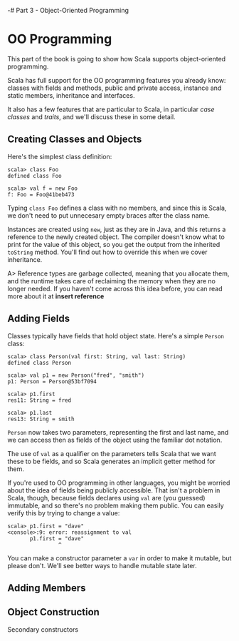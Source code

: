 -# Part 3 - Object-Oriented Programming

# OO Programming
This part of the book is going to show how Scala supports object-oriented programming.

Scala has full support for the OO programming features you already know: classes with fields and methods, public and private access, instance and static members, inheritance and interfaces.

It also has a few features that are particular to Scala, in particular *case classes* and *traits*, and we'll discuss these in some detail.

## Creating Classes and Objects

Here's the simplest class definition:

~~~~~~~~
scala> class Foo
defined class Foo

scala> val f = new Foo
f: Foo = Foo@41beb473
~~~~~~~~

Typing `class Foo` defines a class with no members, and since this is Scala, we don't need to put unnecesary empty braces after the class name.

Instances are created using `new`, just as they are in Java, and this returns a reference to the newly created object. The compiler doesn't know what to print for the value of this object, so you get the output from the inherited `toString` method. You'll find out how to override this when we cover inheritance.

A> Reference types are garbage collected, meaning that you allocate them, and the runtime takes care of reclaiming the memory when they are no longer needed. If you haven't come across this idea before, you can read more about it at **insert reference**

## Adding Fields

Classes typically have fields that hold object state. Here's a simple `Person` class:

~~~~~~~~
scala> class Person(val first: String, val last: String)
defined class Person

scala> val p1 = new Person("fred", "smith")
p1: Person = Person@53bf7094

scala> p1.first
res11: String = fred

scala> p1.last
res13: String = smith
~~~~~~~~

`Person` now takes two parameters, representing the first and last name, and we can access then as fields of the object using the familiar dot notation.

The use of `val` as a qualifier on the parameters tells Scala that we want these to be fields, and so Scala generates an implicit getter method for them.

If you're used to OO programming in other languages, you might be worried about the idea of fields being publicly accessible. That isn't a problem in Scala, though, because fields declares using `val` are (you guessed) immutable, and so there's no problem making them public. You can easily verify this by trying to change a value:

~~~~~~~~
scala> p1.first = "dave"
<console>:9: error: reassignment to val
       p1.first = "dave"
                ^
~~~~~~~~

You can make a constructor parameter a `var` in order to make it mutable, but please don't. We'll see better ways to handle mutable state later.

## Adding Members

## Object Construction
Secondary constructors
